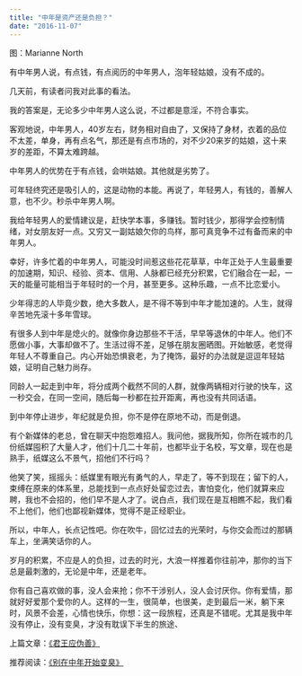 ```yaml
---
title: "中年是资产还是负担？"
date: "2016-11-07"
---
```


图：Marianne North

有中年男人说，有点钱，有点阅历的中年男人，泡年轻姑娘，没有不成的。

几天前，有读者问我对此事的看法。

我的答案是，无论多少中年男人这么说，不过都是意淫，不符合事实。

客观地说，中年男人，40岁左右，财务相对自由了，又保持了身材，衣着的品位不太差，单身，再有点名气，那还是有点市场的，对不少20来岁的姑娘，这十来岁的差距，不算太难跨越。

中年男人的优势在于有点钱，会哄姑娘。其他就是劣势了。

可年轻终究还是吸引人的，这是动物的本能。再说了，年轻男人，有钱的，善解人意，也不少。秒杀中年男人啊。

我给年轻男人的爱情建议是，赶快学本事，多赚钱。暂时钱少，那得学会控制情绪，对女朋友好一点。又穷又一副姑娘欠你的鸟样，那可真竞争不过有备而来的中年男人。

幸好，许多忙着的中年男人，可能没时间惹这些花花草草，中年正处于人生最重要的加速期，知识、经验、资本、信用、人脉都已经充分积累，它们融合在一起，一天的能量可能相当于年轻时的一个月，甚至更多。这种乐趣，一点不比恋爱小。

少年得志的人毕竟少数，绝大多数人，是不得不等到中年才能加速的。人生，就得辛苦地先滚十多年雪球。

有很多人到中年是熄火的。就像你身边那些不干活，早早等退休的中年人。他们不愿做小事，大事却做不了。生活过得不差，足够在朋友圈晒图。开始敏感，老觉得年轻人不尊重自己。内心开始恐惧衰老，为了掩饰，最好的办法就是逗逗年轻姑娘，证明自己魅力尚存。

同龄人一起走到中年，将分成两个截然不同的人群，就像两辆相对行驶的快车，这一秒交会，在同一空间，随后每一秒都在拉开距离，再也没有共同话语。

到中年停止进步，年纪就是负担，你不是停在原地不动，而是倒退。

有个新媒体的老总，曾在聊天中抱怨难招人。我问他，据我所知，你所在城市的几份纸媒囤积了大量人才，他们十几二十年前，也都毕业于名校，写文章，现在也是熟手，纸媒这么不景气，招他们不行吗？

他笑了笑，摇摇头：纸媒里有眼光有勇气的人，早走了，等不到现在；留下的人，束缚在原来的体系里，总能找到一点点好处留恋过去，害怕变化，他们就算来应聘，我也不会招的，他们早不是人才了。说白点，我们现在是互相瞧不起，我们看不上他们，他们也鄙视新媒体，觉得不是正经职业。

所以，中年人，长点记性吧。你在吹牛，回忆过去的光荣时，与你交会而过的那辆车上，坐满笑话你的人。

岁月的积累，不应是人的负担，过去的时光，大浪一样推着你往前冲，那你的当下总是最刺激的，无论是中年，还是老年。

你有自己喜欢做的事，没人会来抢；你不干涉别人，没人会讨厌你。你有爱情，那就好好爱那个爱你的人。这样的一生，很简单，也很美，走到最后一米，躺下来时，风景不会差，心情也快乐，你想：这一段旅程，还真是不错呢。尤其是我中年没有停止，没有变臭，才没有耽误下半生的旅途、

上篇文章：[《君王应伪善》](http://mp.weixin.qq.com/s?__biz=MjM5NDU0Mjk2MQ==&mid=2651622492&idx=1&sn=cb2565172f1825796ea90b1221338038&chksm=bd7e08428a09815454501d62b3154df08890e010879a21ae6a7093bfa38d1916c9be354b9007&scene=21#wechat_redirect)

推荐阅读：[《别在中年开始变臭》](http://mp.weixin.qq.com/s?__biz=MjM5NDU0Mjk2MQ==&mid=402251895&idx=1&sn=88bb2b53f7e4098824ed0c5332fb75ad&scene=21#wechat_redirect)
